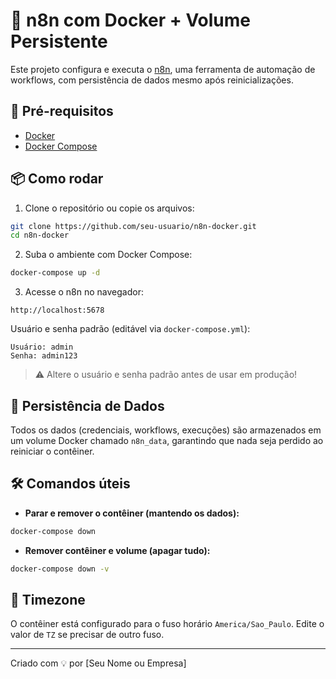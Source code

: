 # 🚀 n8n com Docker + Volume Persistente

Este projeto configura e executa o [n8n](https://n8n.io), uma ferramenta de automação de workflows, com persistência de dados mesmo após reinicializações.

## 🧾 Pré-requisitos

- [Docker](https://www.docker.com/)
- [Docker Compose](https://docs.docker.com/compose/)

## 📦 Como rodar

1. Clone o repositório ou copie os arquivos:

```bash
git clone https://github.com/seu-usuario/n8n-docker.git
cd n8n-docker
```

2. Suba o ambiente com Docker Compose:

```bash
docker-compose up -d
```

3. Acesse o n8n no navegador:

```
http://localhost:5678
```

Usuário e senha padrão (editável via `docker-compose.yml`):

```
Usuário: admin
Senha: admin123
```

> ⚠️ Altere o usuário e senha padrão antes de usar em produção!

## 💾 Persistência de Dados

Todos os dados (credenciais, workflows, execuções) são armazenados em um volume Docker chamado `n8n_data`, garantindo que nada seja perdido ao reiniciar o contêiner.

## 🛠️ Comandos úteis

- **Parar e remover o contêiner (mantendo os dados):**

```bash
docker-compose down
```

- **Remover contêiner e volume (apagar tudo):**

```bash
docker-compose down -v
```

## 📅 Timezone

O contêiner está configurado para o fuso horário `America/Sao_Paulo`. Edite o valor de `TZ` se precisar de outro fuso.

---

Criado com 💡 por [Seu Nome ou Empresa]
